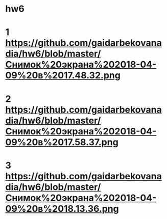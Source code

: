 # hw6
# 1 https://github.com/gaidarbekovanadia/hw6/blob/master/Снимок%20экрана%202018-04-09%20в%2017.48.32.png
# 2 https://github.com/gaidarbekovanadia/hw6/blob/master/Снимок%20экрана%202018-04-09%20в%2017.58.37.png
# 3 https://github.com/gaidarbekovanadia/hw6/blob/master/Снимок%20экрана%202018-04-09%20в%2018.13.36.png
